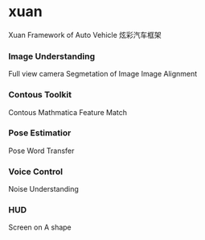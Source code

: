 # xuan
Xuan Framework of Auto Vehicle
炫彩汽车框架

### Image Understanding
Full view camera
Segmetation of Image
Image Alignment
### Contous Toolkit
Contous Mathmatica
Feature Match
### Pose Estimatior
Pose Word Transfer
### Voice Control
Noise Understanding
### HUD
Screen on A shape
